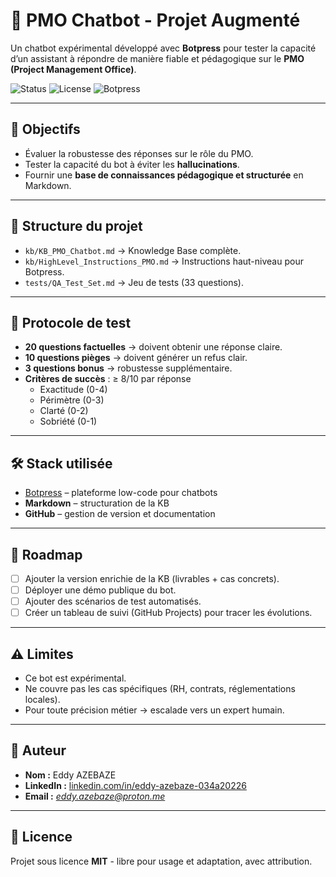 # 🤖 PMO Chatbot - Projet Augmenté

Un chatbot expérimental développé avec **Botpress** pour tester la capacité d’un assistant à répondre de manière fiable et pédagogique sur le **PMO (Project Management Office)**.

![Status](https://img.shields.io/badge/status-experimental-orange)
![License](https://img.shields.io/badge/license-MIT-green)
![Botpress](https://img.shields.io/badge/Botpress-v12-blue)

---

## 🎯 Objectifs
- Évaluer la robustesse des réponses sur le rôle du PMO.  
- Tester la capacité du bot à éviter les **hallucinations**.  
- Fournir une **base de connaissances pédagogique et structurée** en Markdown.  

---

## 📂 Structure du projet
- `kb/KB_PMO_Chatbot.md` → Knowledge Base complète.  
- `kb/HighLevel_Instructions_PMO.md` → Instructions haut-niveau pour Botpress.  
- `tests/QA_Test_Set.md` → Jeu de tests (33 questions).  

---

## 🧪 Protocole de test
- **20 questions factuelles** → doivent obtenir une réponse claire.  
- **10 questions pièges** → doivent générer un refus clair.  
- **3 questions bonus** → robustesse supplémentaire.  
- **Critères de succès** : ≥ 8/10 par réponse  
  - Exactitude (0-4)  
  - Périmètre (0-3)  
  - Clarté (0-2)  
  - Sobriété (0-1)  

---

## 🛠️ Stack utilisée
- [Botpress](https://botpress.com/) – plateforme low-code pour chatbots  
- **Markdown** – structuration de la KB  
- **GitHub** – gestion de version et documentation  

---

## 🚀 Roadmap
- [ ] Ajouter la version enrichie de la KB (livrables + cas concrets).  
- [ ] Déployer une démo publique du bot.  
- [ ] Ajouter des scénarios de test automatisés.  
- [ ] Créer un tableau de suivi (GitHub Projects) pour tracer les évolutions.  

---

## ⚠️ Limites
- Ce bot est expérimental.  
- Ne couvre pas les cas spécifiques (RH, contrats, réglementations locales).  
- Pour toute précision métier → escalade vers un expert humain.  

---

## 👤 Auteur
- **Nom :** Eddy AZEBAZE  
- **LinkedIn :** [linkedin.com/in/eddy-azebaze-034a20226](https://www.linkedin.com/in/eddy-azebaze-034a20226)  
- **Email :** *eddy.azebaze@proton.me*  

---

## 📜 Licence
Projet sous licence **MIT** - libre pour usage et adaptation, avec attribution.  


